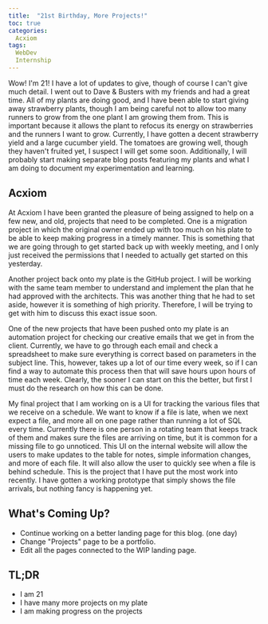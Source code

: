 ```yaml
---
title:  "21st Birthday, More Projects!"
toc: true
categories:
  Acxiom
tags:
  WebDev
  Internship
---
```


Wow! I'm 21! I have a lot of updates to give, though of course I can't give much detail.
I went out to Dave & Busters with my friends and had a great time.
All of my plants are doing good, and I have been able to start giving away strawberry plants,
though I am being careful not to allow too many runners to grow from the one plant I am growing them from.
This is important because it allows the plant to refocus its energy on strawberries and the runners I want to grow.
Currently, I have gotten a decent strawberry yield and a large cucumber yield.
The tomatoes are growing well, though they haven't fruited yet, I suspect I will get some soon.
Additionally, I will probably start making separate blog posts featuring my plants and what I am doing to document my experimentation and learning.

## Acxiom

At Acxiom I have been granted the pleasure of being assigned to help on a few new, and old, projects that need to be completed.
One is a migration project in which the original owner ended up with too much on his plate to be able to keep making progress in a timely manner. This is something that we are going through to get started back up with weekly meeting, and I only just received the permissions that I needed to actually get started on this yesterday.

Another project back onto my plate is the GitHub project. I will be working with the same team member to understand and implement the plan that he had approved with the architects. This was another thing that he had to set aside, however it is something of high priority. Therefore, I will be trying to get with him to discuss this exact issue soon.

One of the new projects that have been pushed onto my plate is an automation project for checking our creative emails that we get in from the client.
Currently, we have to go through each email and check a spreadsheet to make sure everything is correct based on parameters in the subject line.
This, however, takes up a lot of our time every week, so if I can find a way to automate this process then that will save hours upon hours of time each week. Clearly, the sooner I can start on this the better, but first I must do the research on how this can be done.

My final project that I am working on is a UI for tracking the various files that we receive on a schedule.
We want to know if a file is late, when we next expect a file, and more all on one page rather than running a lot of SQL every time.
Currently there is one person in a rotating team that keeps track of them and makes sure the files are arriving on time,
but it is common for a missing file to go unnoticed.
This UI on the internal website will allow the users to make updates to the table for notes, simple information changes, and more of each file. It will also allow the user to quickly see when a file is behind schedule.
This is the project that I have put the most work into recently. I have gotten a working prototype that simply shows the file arrivals, but nothing fancy is happening yet.

## What's Coming Up?

- Continue working on a better landing page for this blog. (one day)
- Change "Projects" page to be a portfolio.
- Edit all the pages connected to the WIP landing page.

## TL;DR

- I am 21
- I have many more projects on my plate
- I am making progress on the projects
